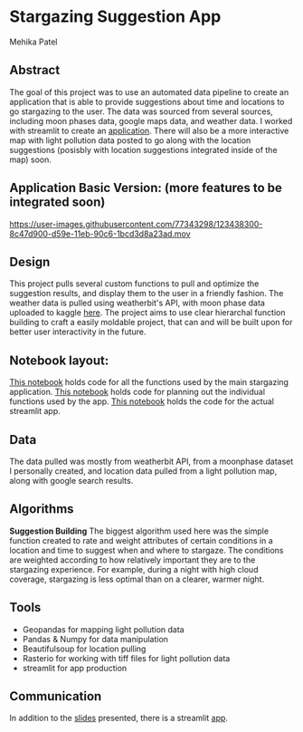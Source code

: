 # Stargazing Suggestion App
Mehika Patel

## Abstract
The goal of this project was to use an automated data pipeline to create an application that is able to provide suggestions about time and locations to go stargazing to the user. The data was sourced from several sources, including moon phases data, google maps data, and weather data. I worked with streamlit to create an [application](https://share.streamlit.io/mehiks11/stargazing/appstuff/starapp.py). There will also be a more interactive map with light pollution data posted to go along with the location suggestions (posisbly with location suggestions integrated inside of the map) soon. 


## Application Basic Version: (more features to be integrated soon)
https://user-images.githubusercontent.com/77343298/123438300-8c47d900-d59e-11eb-90c6-1bcd3d8a23ad.mov


## Design
This project pulls several custom functions to pull and optimize the suggestion results, and display them to the user in a friendly fashion. The weather data is pulled using weatherbit's API, with moon phase data uploaded to kaggle [here](https://www.kaggle.com/mehiks/moon-phases). The project aims to use clear hierarchal function building to craft a easily moldable project, that can and will be built upon for better user interactivity in the future. 

## Notebook layout:
[This notebook](https://github.com/mehiks11/StarGazing/blob/master/appstuff/suggest.py) holds code for all the functions used by the main stargazing application. 
[This notebook](https://github.com/mehiks11/StarGazing/blob/master/appstuff/suggestplanning.ipynb) holds code for planning out the individual functions used by the app.
[This notebook](https://github.com/mehiks11/StarGazing/blob/master/appstuff/starapp.py) holds the code for the actual streamlit app.


## Data
The data pulled was mostly from weatherbit API, from a moonphase dataset I personally created, and location data pulled from a light pollution map, along with google search results.

## Algorithms
**Suggestion Building**
The biggest algorithm used here was the simple function created to rate and weight attributes of certain conditions in a location and time to suggest when and where to stargaze. The conditions are weighted according to how relatively important they are to the stargazing experience. For example, during a night with high cloud coverage, stargazing is less optimal than on a clearer, warmer night. 

## Tools
- Geopandas for mapping light pollution data
- Pandas & Numpy for data manipulation
- Beautifulsoup for location pulling
- Rasterio for working with tiff files for light pollution data
- streamlit for app production


## Communication
In addition to the [slides](https://github.com/mehiks11/StarGazing/blob/master/deliverables/Starry%20Nights.pdf) presented, there is a streamlit [app](https://share.streamlit.io/mehiks11/stargazing/appstuff/starapp.py).
